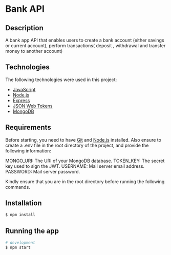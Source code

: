 # Bank API

## Description
A bank app API that enables users to create a bank account (either savings or current account), perform transactions( deposit , withdrawal and transfer money to another account)

## Technologies 

The following technologies were used in this project:

- [JavaScript](https://www.javascript.com/)
- [Node.js](https://nodejs.org/en/)
- [Express](https://expressjs.com/)
- [JSON Web Tokens](https://jwt.io/)
- [MongoDB](https://www.mongodb.com/)


## Requirements

Before starting, you need to have [Git](https://git-scm.com) and [Node.js](https://nodejs.org/en/) installed. Also ensure to create a .env file in the root directory of the project, and provide the following information:

MONGO_URI: The URI of your MongoDB database.
TOKEN_KEY: The secret key used to sign the JWT.
USERNAME: Mail server email address.
PASSWORD: Mail server password.

Kindly ensure that you are in the root directory before running the following commands.

## Installation

```bash
$ npm install
```

## Running the app

```bash
# development
$ npm start
